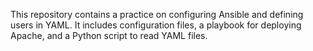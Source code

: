 This repository contains a practice on configuring Ansible and defining users in YAML. It includes configuration files, a playbook for deploying Apache, and a Python script to read YAML files.